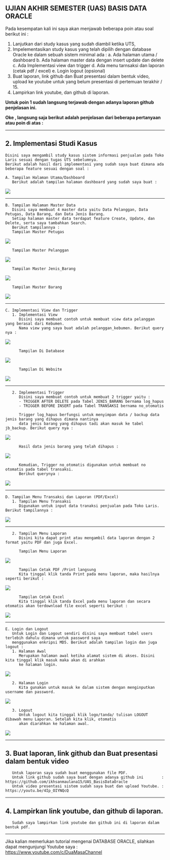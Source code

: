 ## UJIAN AKHIR SEMESTER (UAS) BASIS DATA ORACLE

   Pada kesempatan kali ini saya akan menjawab beberapa poin atau soal berikut ini :
   1. Lanjutkan dari study kasus yang sudah diambil ketika UTS,
   2.	Impelementasikan study kasus yang telah dipilih dengan database Oracle ke dalam sebuah sistem minimal ada :
      a.	Ada halaman utama / dashboard
      b.	Ada halaman master data dengan insert update dan delete
      c.	Ada Implementasi view dan trigger
      d.	Ada menu tarnsaksi dan laporan (cetak pdf / excel)
      e.	Login logout (opsional)
   3.	Buat laporan, link github dan Buat presentasi dalam bentuk video, upload ke youtube untuk yang belum presentasi di pertemuan terakhir / 15.
   4.	Lampirkan link youtube, dan github di laporan.

 
   **Untuk poin 1 sudah langsung terjawab dengan adanya laporan github penjelasan ini.**
   
   **Oke , langsung saja berikut adalah penjelasan dari beberapa pertanyaan atau poin di atas :**

-------------------------------------------------------------------------------------------
##  2. Implementasi Studi Kasus

    Disini saya mengambil study kasus sistem informasi penjualan pada Toko Laris sesuai dengan tugas UTS sebelumnya. 
    Berikut adalah hasil dari implementasi yang sudah saya buat dimana ada beberapa feature sesuai dengan soal :
    
    A. Tampilan Halaman Utama/Dashboard
       Berikut adalah tampilan halaman dashboard yang sudah saya buat :
   <img src= "https://user-images.githubusercontent.com/45529723/149625740-1a06b532-f3d3-4d64-b143-02fd0e947c32.PNG" />    
       
-------------------------------------------------------------------------------------------       
    B. Tampilan Halaman Master Data
       Disini saya membuat 4 master data yaitu Data Pelanggan, Data Petugas, Data Barang, dan Data Jenis Barang.
       Setiap halaman master data terdapat feature Create, Update, dan Delete, serta saya tambahkan Search.
       Berikut tampilannya :
       Tampilan Master Petugas
   <img src= "user-images.githubusercontent.com/45529723/149626634-ddc7170a-929d-4a0f-b862-ba6998ad6e57.PNG" />
       
       Tampilan Master Pelanggan
   <img src= "https://user-images.githubusercontent.com/45529723/149626636-140503e6-6613-4899-ab34-08c7bf12fa52.PNG" />
       
       Tampilan Master Jenis_Barang
   <img src= "https://user-images.githubusercontent.com/45529723/149626639-1eb60c3b-a8fc-4765-83e1-972711d62ae0.PNG" />
       
       Tampilan Master Barang
   <img src= "https://user-images.githubusercontent.com/45529723/149626638-15633fe2-8635-4b9f-b6e2-7d733e59df01.PNG" />
       
-------------------------------------------------------------------------------------------      
    C. Implementasi View dan Trigger
       1. Implementasi View
          Disini saya membuat contoh untuk membuat view data pelanggan yang berasal dari Kebumen.
          Nama view yang saya buat adalah pelanggan_kebumen. Berikut query nya :
   <img src= "https://user-images.githubusercontent.com/45529723/149626925-364295a8-73b5-4b92-899a-68013b6193ec.PNG" />
   
          Tampilan Di Database
   <img src= "https://user-images.githubusercontent.com/45529723/149626928-387ebade-7f2a-4b83-a6e3-1e41bfa7d794.PNG" /> 
   
          Tampilan Di Website
   <img src= "https://user-images.githubusercontent.com/45529723/149626929-7a4f1808-77d6-4a0e-a152-0a85b695c8a7.PNG" /> 

-------------------------------------------------------------------------------------------
       2. Implementasi Trigger
          Disini saya membuat contoh untuk membuat 2 trigger yaitu :
          - TRIGGER AFTER DELETE pada Tabel JENIS_BARANG bernama log_hapus
          - TRIGGER BEFORE INSERT pada Tabel TRANSAKSI bernama no_otomatis
          
          Trigger log_hapus berfungsi untuk menyimpan data / backup data jenis barang yang dihapus dimana nantinya
          data jenis barang yang dihapus tadi akan masuk ke tabel jb_backup. Berikut query nya :
   <img src= "https://user-images.githubusercontent.com/45529723/149627132-6c5471b9-36e8-4dc7-b9ab-0db80176518a.PNG" />
   
          Hasil data jenis barang yang telah dihapus :
   <img src= "https://user-images.githubusercontent.com/45529723/149627261-c8f2f0e4-8694-422d-9a9b-7c3befaf782b.PNG" /> 
   
          Kemudian, Trigger no_otomatis digunakan untuk membuat no otomatis pada tabel transaksi.
          Berikut querynya :
   <img src= "https://user-images.githubusercontent.com/45529723/149627134-727b5a82-f0fe-47c8-8064-67b94a2640d6.PNG" /> 
   
   
   
-------------------------------------------------------------------------------------------      
    D. Tampilan Menu Transaksi dan Laporan (PDF/Excel)
       1. Tampilan Menu Transaksi
          Digunakan untuk input data tranaksi penjualan pada Toko Laris. Berikut tampilannya :
   <img src= "https://user-images.githubusercontent.com/45529723/149627404-349be79f-214d-4a7e-ac3d-07b9361e1976.PNG" />

-------------------------------------------------------------------------------------------
       2. Tampilan Menu Laporan
          Disini kita dapat print atau mengambil data laporan dengan 2 format yaitu PDF dan juga Excel.
          
          Tampilan Menu Laporan
   <img src= "https://user-images.githubusercontent.com/45529723/149627409-3a44da3c-08b4-4ae8-8358-ea7531447fac.PNG" />
   
          Tampilan Cetak PDF /Print langsung
          Kita tinggal klik tanda Print pada menu laporan, maka hasilnya seperti berikut :
   <img src= "https://user-images.githubusercontent.com/45529723/149627410-6943c5b7-52a1-43b8-8bc0-95d7e5afb044.PNG" /> 
   
          Tampilan Cetak Excel
          Kita tinggal klik tanda Excel pada menu laporan dan secara otomatis akan terdownload file excel seperti berikut :
   <img src= "https://user-images.githubusercontent.com/45529723/149627412-8b3c38b0-8354-4601-964a-cbee973789c6.PNG" /> 
   
   
   
-------------------------------------------------------------------------------------------      
    E. Login dan Logout
       Untuk Login dan Logout sendiri disini saya membuat tabel users terlebih dahulu dimana untuk password saya 
       menggunakan enkripsi MD5. Berikut adalah tampilan login dan juga logout :
       1. Halaman Awal 
          Merupakan halaman awal ketika alamat sistem di akses. Disini kita tinggal klik masuk maka akan di arahkan
          ke halaman login.
  <img src= "https://user-images.githubusercontent.com/45529723/149627643-2a129fac-dd15-4399-815c-c621917616e7.PNG" />    
  
       2. Halaman Login
          Kita gunakan untuk masuk ke dalam sistem dengan menginputkan username dan password.
  <img src= "https://user-images.githubusercontent.com/45529723/149627650-ca47acab-f79d-42a9-941c-61460caa9999.PNG" />
    
       3. Logout
          Untuk logout kita tinggal klik logo/tanda/ tulisan LOGOUT dibawah menu Laporan. Setelah kita klik, otomatis
          akan diarahkan ke halaman awal.
  <img src= "https://user-images.githubusercontent.com/45529723/149627652-f305c2ac-94df-42da-b24a-1d80b7baa6b1.PNG" />
    
-------------------------------------------------------------------------------------------
##  3. Buat laporan, link github dan Buat presentasi dalam bentuk video
       Untuk laporan saya sudah buat menggunakan file PDF.
       Untuk link github sudah saya buat dengan adanya github ini        : https://github.com/ikhsanmaulana15/UAS_BasisDataOracle
       Untuk video presentasi sistem sudah saya buat dan upload Youtube. : https://youtu.be/4Ip_OIYNQcQ
       
-------------------------------------------------------------------------------------------            
##  4. Lampirkan link youtube, dan github di laporan.
       Sudah saya lampirkan link youtube dan github ini di laporan dalam bentuk pdf.
       
 -------------------------------------------------------------------------------------------         
Jika kalian memerlukan tutorial mengenai DATABASE ORACLE, silahkan dapat mengunjungi Youtube saya :
 https://www.youtube.com/c/DuaMasaChannel
 



